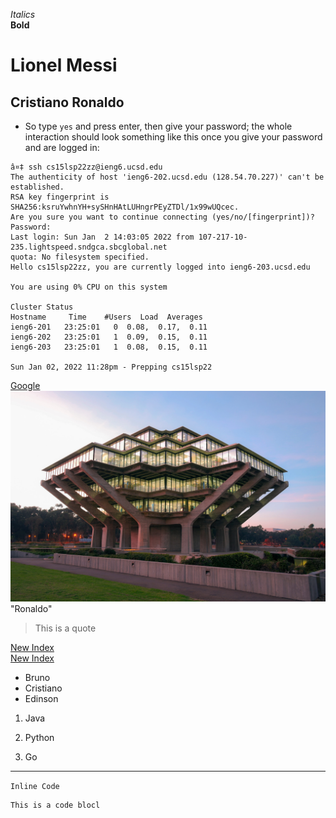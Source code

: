 *Italics*\
**Bold**
# Lionel Messi 
## Cristiano Ronaldo

- So type `yes` and press enter, then give your password; the whole interaction should look something like this once you give your password and are logged in:
```
â¤‡ ssh cs15lsp22zz@ieng6.ucsd.edu
The authenticity of host 'ieng6-202.ucsd.edu (128.54.70.227)' can't be established.
RSA key fingerprint is SHA256:ksruYwhnYH+sySHnHAtLUHngrPEyZTDl/1x99wUQcec.
Are you sure you want to continue connecting (yes/no/[fingerprint])? 
Password: 
Last login: Sun Jan  2 14:03:05 2022 from 107-217-10-235.lightspeed.sndgca.sbcglobal.net
quota: No filesystem specified.
Hello cs15lsp22zz, you are currently logged into ieng6-203.ucsd.edu

You are using 0% CPU on this system

Cluster Status 
Hostname     Time    #Users  Load  Averages  
ieng6-201   23:25:01   0  0.08,  0.17,  0.11
ieng6-202   23:25:01   1  0.09,  0.15,  0.11
ieng6-203   23:25:01   1  0.08,  0.15,  0.11

Sun Jan 02, 2022 11:28pm - Prepping cs15lsp22
```

[Google](www.google.com)
![Stock Image](giesel.jpg) "Ronaldo"
> This is a quote




[New Index](new_index.html)\
[New Index](https://sidbagdi.github.io/CV/new_index.html)

* Bruno
* Cristiano
* Edinson

1. Java
2) Python
3. Go

---

`Inline Code`
```
This is a code blocl
```
